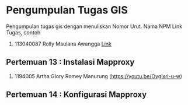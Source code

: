 # Pengumpulan Tugas GIS
Pengumpulan tugas gis dengan menuliskan
Nomor Urut. Nama NPM Link Tugas, contoh
1. 113040087 Rolly Maulana Awangga [Link](https://kampus.awangga.net/)

## Pertemuan 13 : Instalasi Mapproxy
1. 1194005 Artha Glory Romey Manurung (https://youtu.be/Oyglxri-u-w)


## Pertemuan 14 : Konfigurasi Mapproxy
